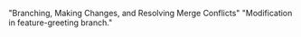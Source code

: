 "Branching, Making Changes, and Resolving Merge Conflicts" 
"Modification in feature-greeting branch." 
